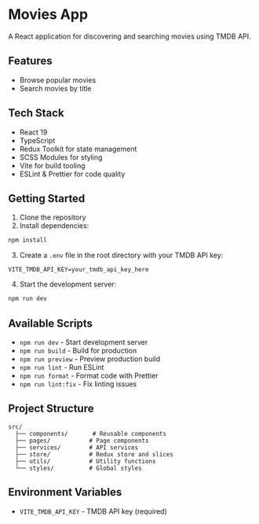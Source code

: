 # Movies App

A React application for discovering and searching movies using TMDB API.

## Features

- Browse popular movies
- Search movies by title

## Tech Stack

- React 19
- TypeScript
- Redux Toolkit for state management
- SCSS Modules for styling
- Vite for build tooling
- ESLint & Prettier for code quality

## Getting Started

1. Clone the repository
2. Install dependencies:

```bash
npm install
```

3. Create a `.env` file in the root directory with your TMDB API key:

```env
VITE_TMDB_API_KEY=your_tmdb_api_key_here
```

4. Start the development server:

```bash
npm run dev
```

## Available Scripts

- `npm run dev` - Start development server
- `npm run build` - Build for production
- `npm run preview` - Preview production build
- `npm run lint` - Run ESLint
- `npm run format` - Format code with Prettier
- `npm run lint:fix` - Fix linting issues

## Project Structure

```
src/
  ├── components/       # Reusable components
  ├── pages/           # Page components
  ├── services/        # API services
  ├── store/           # Redux store and slices
  ├── utils/           # Utility functions
  └── styles/          # Global styles
```

## Environment Variables

- `VITE_TMDB_API_KEY` - TMDB API key (required)

```

```
